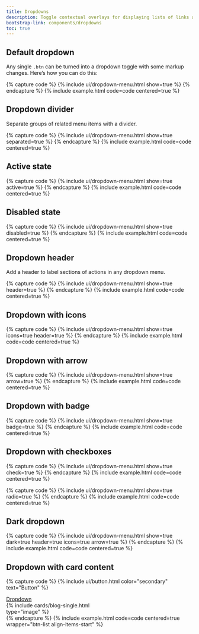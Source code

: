 ```yaml
---
title: Dropdowns
description: Toggle contextual overlays for displaying lists of links and more with the Bootstrap dropdown plugin.
bootstrap-link: components/dropdowns
toc: true
---
```


## Default dropdown

Any single `.btn` can be turned into a dropdown toggle with some markup changes. Here’s how you can do this:

{% capture code %}
{% include ui/dropdown-menu.html show=true %}
{% endcapture %}
{% include example.html code=code centered=true %}

## Dropdown divider

Separate groups of related menu items with a divider.

{% capture code %}
{% include ui/dropdown-menu.html show=true separated=true %}
{% endcapture %}
{% include example.html code=code centered=true %}

## Active state

{% capture code %}
{% include ui/dropdown-menu.html show=true active=true %}
{% endcapture %}
{% include example.html code=code centered=true %}

## Disabled state

{% capture code %}
{% include ui/dropdown-menu.html show=true disabled=true %}
{% endcapture %}
{% include example.html code=code centered=true %}

## Dropdown header

Add a header to label sections of actions in any dropdown menu.

{% capture code %}
{% include ui/dropdown-menu.html show=true header=true %}
{% endcapture %}
{% include example.html code=code centered=true %}

## Dropdown with icons

{% capture code %}
{% include ui/dropdown-menu.html show=true icons=true header=true %}
{% endcapture %}
{% include example.html code=code centered=true %}

## Dropdown with arrow

{% capture code %}
{% include ui/dropdown-menu.html show=true arrow=true %}
{% endcapture %}
{% include example.html code=code centered=true %}

## Dropdown with badge

{% capture code %}
{% include ui/dropdown-menu.html show=true badge=true %}
{% endcapture %}
{% include example.html code=code centered=true %}

## Dropdown with checkboxes

{% capture code %}
{% include ui/dropdown-menu.html show=true check=true %}
{% endcapture %}
{% include example.html code=code centered=true %}

{% capture code %}
{% include ui/dropdown-menu.html show=true radio=true %}
{% endcapture %}
{% include example.html code=code centered=true %}

## Dark dropdown

{% capture code %}
{% include ui/dropdown-menu.html show=true dark=true header=true icons=true arrow=true %}
{% endcapture %}
{% include example.html code=code centered=true %}

## Dropdown with card content

{% capture code %}
{% include ui/button.html color="secondary" text="Button" %}
<div class="dropdown{% hide %} show{% endhide %}">
    <a href="#" class="btn btn-primary dropdown-toggle">Dropdown</a>
    <div class="dropdown-menu dropdown-menu-card{% hide %} show position-static{% endhide %}" style="max-width: 20rem;">
        {% include cards/blog-single.html type="image" %}
    </div>
</div>
{% endcapture %}
{% include example.html code=code centered=true wrapper="btn-list align-items-start" %}